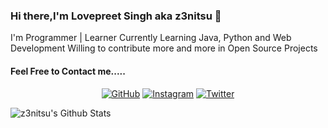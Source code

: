 ### Hi there,I'm Lovepreet Singh aka z3nitsu 👋

I'm Programmer | Learner
Currently Learning Java, Python and Web Development 
Willing to contribute more and more in Open Source Projects

#### Feel Free to Contact me.....
<p align="center">
	<a href="https://github.com/z3nitsu"><img src="https://img.icons8.com/bubbles/50/000000/github.png" alt="GitHub"/></a>
	<a href="https://www.instagram.com/lovepreet.jpeg/"><img src="https://img.icons8.com/bubbles/50/000000/instagram.png" alt="Instagram"/></a>
	<a href="https://twitter.com/lovepreet_sg"><img src="https://img.icons8.com/bubbles/50/000000/twitter.png" alt="Twitter"/></a>
</p>
<img align="left" alt="z3nitsu's Github Stats" src="https://github-readme-stats.vercel.app/api?username=z3nitsu&show_icons=true&hide_border=true" />
